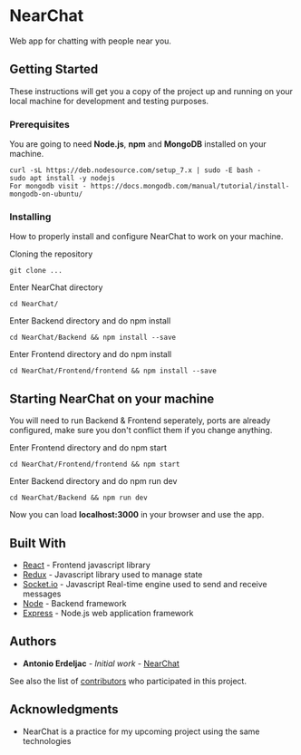 # NearChat

Web app for chatting with people near you.

## Getting Started

These instructions will get you a copy of the project up and running on your local machine for development and testing purposes.


### Prerequisites

You are going to need **Node.js**, **npm** and **MongoDB** installed on your machine.

```
curl -sL https://deb.nodesource.com/setup_7.x | sudo -E bash -
sudo apt install -y nodejs
For mongodb visit - https://docs.mongodb.com/manual/tutorial/install-mongodb-on-ubuntu/
```

### Installing

How to properly install and configure NearChat to work on your machine.

Cloning the repository

```
git clone ...
```

Enter NearChat directory

```
cd NearChat/
```
Enter Backend directory and do npm install

```
cd NearChat/Backend && npm install --save
```
Enter Frontend directory and do npm install

```
cd NearChat/Frontend/frontend && npm install --save
```

## Starting NearChat on your machine

You will need to run Backend & Frontend seperately, ports are already configured, make sure you don't conflict them if you change anything.

Enter Frontend directory and do npm start

```
cd NearChat/Frontend/frontend && npm start
```
Enter Backend directory and do npm run dev

```
cd NearChat/Backend && npm run dev
```

Now you can load **localhost:3000** in your browser and use the app.

## Built With

* [React](https://reactjs.org/) - Frontend javascript library 
* [Redux](http://redux.js.org/) - Javascript library used to manage state
* [Socket.io](https://socket.io/) - Javascript Real-time engine used to send and receive messages
* [Node](https://nodejs.org/en/) - Backend framework
* [Express](https://expressjs.com/) - Node.js web application framework

## Authors

* **Antonio Erdeljac** - *Initial work* - [NearChat](https://github.com/AntonioErdeljac)

See also the list of [contributors](https://github.com/AntonioErdeljac/NearChat/graphs/contributors) who participated in this project.

## Acknowledgments

* NearChat is a practice for my upcoming project using the same technologies


